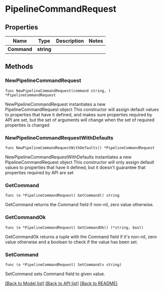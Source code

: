 # PipelineCommandRequest

## Properties

Name | Type | Description | Notes
------------ | ------------- | ------------- | -------------
**Command** | **string** |  | 

## Methods

### NewPipelineCommandRequest

`func NewPipelineCommandRequest(command string, ) *PipelineCommandRequest`

NewPipelineCommandRequest instantiates a new PipelineCommandRequest object
This constructor will assign default values to properties that have it defined,
and makes sure properties required by API are set, but the set of arguments
will change when the set of required properties is changed

### NewPipelineCommandRequestWithDefaults

`func NewPipelineCommandRequestWithDefaults() *PipelineCommandRequest`

NewPipelineCommandRequestWithDefaults instantiates a new PipelineCommandRequest object
This constructor will only assign default values to properties that have it defined,
but it doesn't guarantee that properties required by API are set

### GetCommand

`func (o *PipelineCommandRequest) GetCommand() string`

GetCommand returns the Command field if non-nil, zero value otherwise.

### GetCommandOk

`func (o *PipelineCommandRequest) GetCommandOk() (*string, bool)`

GetCommandOk returns a tuple with the Command field if it's non-nil, zero value otherwise
and a boolean to check if the value has been set.

### SetCommand

`func (o *PipelineCommandRequest) SetCommand(v string)`

SetCommand sets Command field to given value.



[[Back to Model list]](../README.md#documentation-for-models) [[Back to API list]](../README.md#documentation-for-api-endpoints) [[Back to README]](../README.md)


